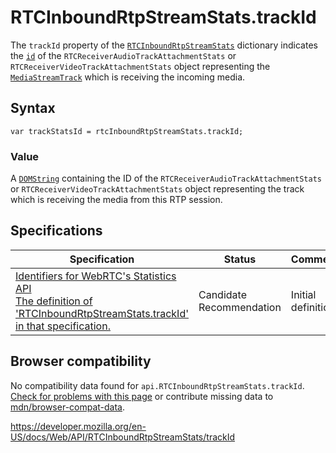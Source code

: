 RTCInboundRtpStreamStats.trackId
================================

The `trackId` property of the [`RTCInboundRtpStreamStats`](../rtcinboundrtpstreamstats) dictionary indicates the [`id`](../rtcstats/id) of the <span class="page-not-created">`RTCReceiverAudioTrackAttachmentStats`</span> or <span class="page-not-created">`RTCReceiverVideoTrackAttachmentStats`</span> object representing the [`MediaStreamTrack`](../mediastreamtrack) which is receiving the incoming media.

Syntax
------

    var trackStatsId = rtcInboundRtpStreamStats.trackId;

### Value

A [`DOMString`](../domstring) containing the ID of the <span class="page-not-created">`RTCReceiverAudioTrackAttachmentStats`</span> or <span class="page-not-created">`RTCReceiverVideoTrackAttachmentStats`</span> object representing the track which is receiving the media from this RTP session.

Specifications
--------------

<table><thead><tr class="header"><th>Specification</th><th>Status</th><th>Comment</th></tr></thead><tbody><tr class="odd"><td><a href="https://w3c.github.io/webrtc-stats/#dom-rtcinboundrtpstreamstats-trackId">Identifiers for WebRTC's Statistics API<br />
<span class="small">The definition of 'RTCInboundRtpStreamStats.trackId' in that specification.</span></a></td><td><span class="spec-cr">Candidate Recommendation</span></td><td>Initial definition.</td></tr></tbody></table>

Browser compatibility
---------------------

No compatibility data found for `api.RTCInboundRtpStreamStats.trackId`.  
[Check for problems with this page](#on-github) or contribute missing data to [mdn/browser-compat-data](https://github.com/mdn/browser-compat-data).

<a href="https://developer.mozilla.org/en-US/docs/Web/API/RTCInboundRtpStreamStats/trackId" class="_attribution-link">https://developer.mozilla.org/en-US/docs/Web/API/RTCInboundRtpStreamStats/trackId</a>
